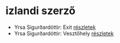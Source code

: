 # izlandi szerző

- Yrsa Sigurðardóttir: Exit [részletek](../_details/Yrsa%20Sigur%C3%B0ard%C3%B3ttir.md#id_1728)
- Yrsa Sigurðardóttir: Vesztőhely [részletek](../_details/Yrsa%20Sigur%C3%B0ard%C3%B3ttir.md#id_1733)